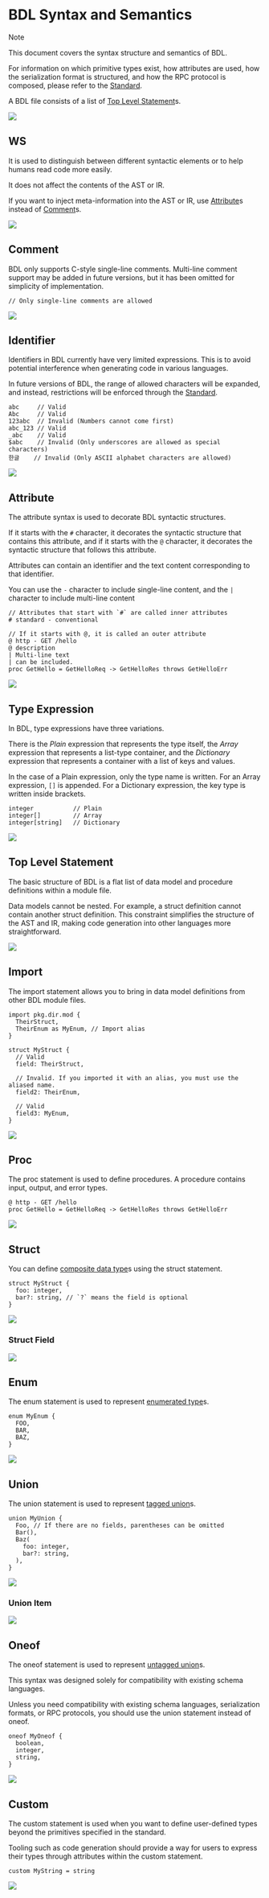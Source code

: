 # BDL Syntax and Semantics

> [!NOTE]
> This document covers the syntax structure and semantics of BDL.
>
> For information on which primitive types exist,
> how attributes are used, how the serialization format is structured,
> and how the RPC protocol is composed, please refer to the [Standard](./standard.md).

A BDL file consists of a list of [Top Level Statement](#top-level-statement)s.

![](./syntax-diagrams/out/bdl.svg)

## WS

It is used to distinguish between different syntactic elements or to help humans read code more easily.

It does not affect the contents of the AST or IR.

If you want to inject meta-information into the AST or IR, use [Attribute](#attribute)s instead of [Comment](#comment)s.

![](./syntax-diagrams/out/ws.svg)

## Comment

BDL only supports C-style single-line comments.
Multi-line comment support may be added in future versions, but it has been omitted for simplicity of implementation.

```bdl
// Only single-line comments are allowed
```

![](./syntax-diagrams/out/comment.svg)

## Identifier

Identifiers in BDL currently have very limited expressions.
This is to avoid potential interference when generating code in various languages.

In future versions of BDL, the range of allowed characters will be expanded,
and instead, restrictions will be enforced through the [Standard](./standard.md).

```bdl
abc     // Valid
Abc     // Valid
123abc  // Invalid (Numbers cannot come first)
abc_123 // Valid
_abc    // Valid
$abc    // Invalid (Only underscores are allowed as special characters)
한글    // Invalid (Only ASCII alphabet characters are allowed)
```

![](./syntax-diagrams/out/identifier.svg)

## Attribute

The attribute syntax is used to decorate BDL syntactic structures.

If it starts with the `#` character, it decorates the syntactic structure that contains this attribute, and if it starts with the `@` character, it decorates the syntactic structure that follows this attribute.

Attributes can contain an identifier and the text content corresponding to that identifier.

You can use the `-` character to include single-line content, and the `|` character to include multi-line content

```bdl
// Attributes that start with `#` are called inner attributes
# standard - conventional

// If it starts with @, it is called an outer attribute
@ http - GET /hello
@ description
| Multi-line text
| can be included.
proc GetHello = GetHelloReq -> GetHelloRes throws GetHelloErr
```

![](./syntax-diagrams/out/attribute.svg)

## Type Expression

In BDL, type expressions have three variations.

There is the _Plain_ expression that represents the type itself,
the _Array_ expression that represents a list-type container,
and the _Dictionary_ expression that represents a container with a list of keys and values.

In the case of a Plain expression, only the type name is written.
For an Array expression, `[]` is appended.
For a Dictionary expression, the key type is written inside brackets.

```bdl
integer           // Plain
integer[]         // Array
integer[string]   // Dictionary
```

![](./syntax-diagrams/out/type-expression.svg)

## Top Level Statement

The basic structure of BDL is a flat list of data model and procedure definitions within a module file.

Data models cannot be nested. For example, a struct definition cannot contain another struct definition.
This constraint simplifies the structure of the AST and IR, making code generation into other languages more straightforward.

![](./syntax-diagrams/out/top-level-statement.svg)

## Import

The import statement allows you to bring in data model definitions from other BDL module files.

```bdl
import pkg.dir.mod {
  TheirStruct,
  TheirEnum as MyEnum, // Import alias
}

struct MyStruct {
  // Valid
  field: TheirStruct,

  // Invalid. If you imported it with an alias, you must use the aliased name.
  field2: TheirEnum,

  // Valid
  field3: MyEnum,
}
```

![](./syntax-diagrams/out/import.svg)

## Proc

The proc statement is used to define procedures.
A procedure contains input, output, and error types.

```bdl
@ http - GET /hello
proc GetHello = GetHelloReq -> GetHelloRes throws GetHelloErr
```

![](./syntax-diagrams/out/proc.svg)

## Struct

You can define [composite data type](https://en.wikipedia.org/wiki/Composite_data_type)s using the struct statement.

```bdl
struct MyStruct {
  foo: integer,
  bar?: string, // `?` means the field is optional
}
```

![](./syntax-diagrams/out/struct.svg)

### Struct Field

![](./syntax-diagrams/out/struct-field.svg)

## Enum

The enum statement is used to represent [enumerated type](https://en.wikipedia.org/wiki/Enumerated_type)s.

```bdl
enum MyEnum {
  FOO,
  BAR,
  BAZ,
}
```

![](./syntax-diagrams/out/enum.svg)

## Union

The union statement is used to represent [tagged union](https://en.wikipedia.org/wiki/Tagged_union)s.

```bdl
union MyUnion {
  Foo, // If there are no fields, parentheses can be omitted
  Bar(),
  Baz(
    foo: integer,
    bar?: string,
  ),
}
```

![](./syntax-diagrams/out/union.svg)

### Union Item

![](./syntax-diagrams/out/union-item.svg)

## Oneof

The oneof statement is used to represent [untagged union](https://en.wikipedia.org/wiki/Tagged_union#Advantages_and_disadvantages)s.

This syntax was designed solely for compatibility with existing schema languages.

Unless you need compatibility with existing schema languages, serialization formats, or RPC protocols, you should use the union statement instead of oneof.

```bdl
oneof MyOneof {
  boolean,
  integer,
  string,
}
```

![](./syntax-diagrams/out/oneof.svg)

## Custom

The custom statement is used when you want to define user-defined types beyond the primitives specified in the standard.

Tooling such as code generation should provide a way for users to express their types through attributes within the custom statement.

```bdl
custom MyString = string
```

![](./syntax-diagrams/out/custom.svg)
